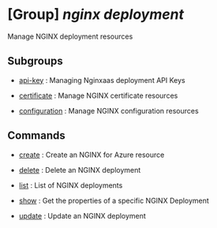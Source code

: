 # [Group] _nginx deployment_

Manage NGINX deployment resources

## Subgroups

- [api-key](/Commands/nginx/deployment/api-key/readme.md)
: Managing Nginxaas deployment API Keys

- [certificate](/Commands/nginx/deployment/certificate/readme.md)
: Manage NGINX certificate resources

- [configuration](/Commands/nginx/deployment/configuration/readme.md)
: Manage NGINX configuration resources

## Commands

- [create](/Commands/nginx/deployment/_create.md)
: Create an NGINX for Azure resource

- [delete](/Commands/nginx/deployment/_delete.md)
: Delete an NGINX deployment

- [list](/Commands/nginx/deployment/_list.md)
: List of NGINX deployments

- [show](/Commands/nginx/deployment/_show.md)
: Get the properties of a specific NGINX Deployment

- [update](/Commands/nginx/deployment/_update.md)
: Update an NGINX deployment
